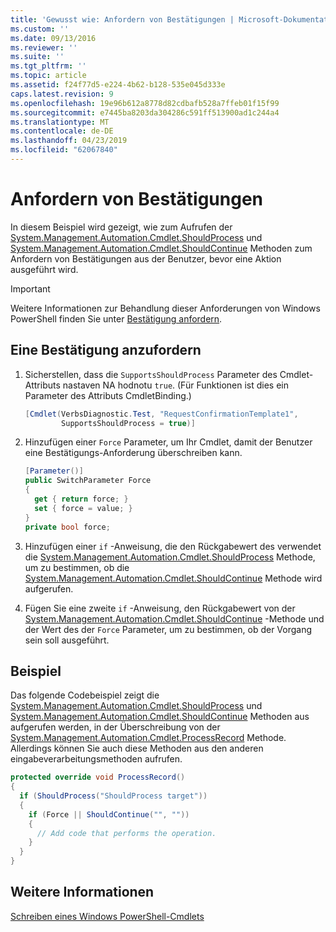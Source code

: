 ```yaml
---
title: 'Gewusst wie: Anfordern von Bestätigungen | Microsoft-Dokumentation'
ms.custom: ''
ms.date: 09/13/2016
ms.reviewer: ''
ms.suite: ''
ms.tgt_pltfrm: ''
ms.topic: article
ms.assetid: f24f77d5-e224-4b62-b128-535e045d333e
caps.latest.revision: 9
ms.openlocfilehash: 19e96b612a8778d82cdbafb528a7ffeb01f15f99
ms.sourcegitcommit: e7445ba8203da304286c591ff513900ad1c244a4
ms.translationtype: MT
ms.contentlocale: de-DE
ms.lasthandoff: 04/23/2019
ms.locfileid: "62067840"
---
```

# <a name="how-to-request-confirmations"></a>Anfordern von Bestätigungen

In diesem Beispiel wird gezeigt, wie zum Aufrufen der [System.Management.Automation.Cmdlet.ShouldProcess](/dotnet/api/System.Management.Automation.Cmdlet.ShouldProcess) und [System.Management.Automation.Cmdlet.ShouldContinue](/dotnet/api/System.Management.Automation.Cmdlet.ShouldContinue) Methoden zum Anfordern von Bestätigungen aus der Benutzer, bevor eine Aktion ausgeführt wird.

> [!IMPORTANT]
> Weitere Informationen zur Behandlung dieser Anforderungen von Windows PowerShell finden Sie unter [Bestätigung anfordern](./requesting-confirmation-from-cmdlets.md).

## <a name="to-request-confirmation"></a>Eine Bestätigung anzufordern

1. Sicherstellen, dass die `SupportsShouldProcess` Parameter des Cmdlet-Attributs nastaven NA hodnotu `true`. (Für Funktionen ist dies ein Parameter des Attributs CmdletBinding.)

    ```csharp
    [Cmdlet(VerbsDiagnostic.Test, "RequestConfirmationTemplate1",
            SupportsShouldProcess = true)]
    ```

2. Hinzufügen einer `Force` Parameter, um Ihr Cmdlet, damit der Benutzer eine Bestätigungs-Anforderung überschreiben kann.

    ```csharp
    [Parameter()]
    public SwitchParameter Force
    {
      get { return force; }
      set { force = value; }
    }
    private bool force;
    ```

3. Hinzufügen einer `if` -Anweisung, die den Rückgabewert des verwendet die [System.Management.Automation.Cmdlet.ShouldProcess](/dotnet/api/System.Management.Automation.Cmdlet.ShouldProcess) Methode, um zu bestimmen, ob die [System.Management.Automation.Cmdlet.ShouldContinue](/dotnet/api/System.Management.Automation.Cmdlet.ShouldContinue) Methode wird aufgerufen.

4. Fügen Sie eine zweite `if` -Anweisung, den Rückgabewert von der [System.Management.Automation.Cmdlet.ShouldContinue](/dotnet/api/System.Management.Automation.Cmdlet.ShouldContinue) -Methode und der Wert des der `Force` Parameter, um zu bestimmen, ob der Vorgang sein soll ausgeführt.

## <a name="example"></a>Beispiel

Das folgende Codebeispiel zeigt die [System.Management.Automation.Cmdlet.ShouldProcess](/dotnet/api/System.Management.Automation.Cmdlet.ShouldProcess) und [System.Management.Automation.Cmdlet.ShouldContinue](/dotnet/api/System.Management.Automation.Cmdlet.ShouldContinue) Methoden aus aufgerufen werden, in der Überschreibung von der [System.Management.Automation.Cmdlet.ProcessRecord](/dotnet/api/System.Management.Automation.Cmdlet.ProcessRecord) Methode. Allerdings können Sie auch diese Methoden aus den anderen eingabeverarbeitungsmethoden aufrufen.

```csharp
protected override void ProcessRecord()
{
  if (ShouldProcess("ShouldProcess target"))
  {
    if (Force || ShouldContinue("", ""))
    {
      // Add code that performs the operation.
    }
  }
}
```

## <a name="see-also"></a>Weitere Informationen

[Schreiben eines Windows PowerShell-Cmdlets](./writing-a-windows-powershell-cmdlet.md)
